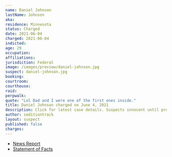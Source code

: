 ```yaml
---
name: Daniel Johnson
lastName: Johnson
aka:
residence: Minnesota
status: Charged
date: 2021-06-04
charged: 2021-06-04
indicted:
age: 29
occupation:
affiliations:
jurisdiction: Federal
image: /images/preview/daniel-johnson.jpg
suspect: daniel-johnson.jpg
booking:
courtroom:
courthouse:
raid:
perpwalk:
quote: "Lol Dad and I were one of the first ones inside."
title: Daniel Johnson charged on June 4, 2021
description: Click for latest case details. Suspects innocent until proven guilty.
author: seditiontrack
layout: suspect
published: false
charges:
---
```


- [News Report](https://www.kaaltv.com/austin-minnesota-news/austin-man-arrested-in-connection-to-capitol-riots-in-january/6137943/)
- [Statement of Facts](https://www.justice.gov/usao-dc/case-multi-defendant/file/1403436/download)
